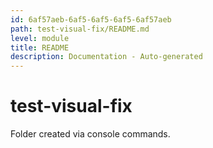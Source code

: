 ```yaml
---
id: 6af57aeb-6af5-6af5-6af5-6af57aeb
path: test-visual-fix/README.md
level: module
title: README
description: Documentation - Auto-generated
---
```

# test-visual-fix

Folder created via console commands.
